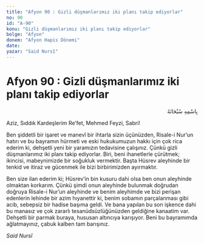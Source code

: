 ```yaml
---
title: "Afyon 90 : Gizli düşmanlarımız iki planı takip ediyorlar"
no: 90
id: "A-90"
konu: "Gizli düşmanlarımız iki planı takip ediyorlar"
bolge: "Afyon"
donem: "Afyon Hapis Dönemi"
date: 
yazar: "Said Nursî"
---
```


# Afyon 90 : Gizli düşmanlarımız iki planı takip ediyorlar

<p class="arabic" dir="rtl" title="Meal: “Her türlü noksan sıfatlardan yüce olan Allah’ın adıyla.”">بِاسْمِهِ سُبْحَانَهُ</p>

Aziz, Sıddık Kardeşlerim Re’fet, Mehmed Feyzi, Sabri!

Ben şiddetli bir işaret ve manevî bir ihtarla sizin üçünüzden, Risale-i Nur’un hatırı ve bu bayramın hürmeti ve eski hukukumuzun hakkı için çok rica ederim ki, dehşetli yeni bir yaramızın tedavisine çalışınız. Çünkü gizli düşmanlarımız iki planı takip ediyorlar. Biri, beni ihanetlerle çürütmek; ikincisi, mabeynimizde bir soğukluk vermektir. Başta Hüsrev aleyhinde bir tenkid ve itiraz ve gücenmek ile bizi birbirimizden ayırmaktır.

Ben size ilan ederim ki; Hüsrev’in bin kusuru dahi olsa ben onun aleyhinde olmaktan korkarım. Çünkü şimdi onun aleyhinde bulunmak doğrudan doğruya Risale-i Nur’un aleyhinde ve benim aleyhimde ve bizi perişan edenlerin lehinde bir azim hıyanettir ki, benim sobamın parçalanması gibi acib, sebepsiz bir hadise başıma geldi. Ve bana yapılan bu son işkence dahi bu manasız ve çok zararlı tesanüdsüzlüğünüzden geldiğine kanaatim var. Dehşetli bir parmak buraya, hususan altıncıya karışıyor. Beni bu bayramımda ağlatmayınız, çabuk kalben tam barışınız.

*Said Nursî*
